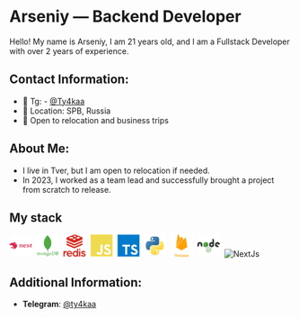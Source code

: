 # Arseniy — Backend Developer

Hello! My name is Arseniy, I am 21 years old, and I am a Fullstack Developer with over 2 years of experience.


## Contact Information:
- 📧 Tg: - [@Ty4kaa](https://ty4kaa.t.me)
- 📍 Location: SPB, Russia
- 🚀 Open to relocation and business trips

## About Me:
- I live in Tver, but I am open to relocation if needed.
- In 2023, I worked as a team lead and successfully brought a project from scratch to release.

## My stack
<div>
  <img src="https://github.com/devicons/devicon/blob/master/icons/nestjs/nestjs-original-wordmark.svg" title="NestJs" alt="NestJs" width="40" height="40"/>&nbsp;
  <img src="https://github.com/devicons/devicon/blob/master/icons/mongodb/mongodb-plain-wordmark.svg" title="MongoDB" alt="MongoDB" width="40" height="40"/>&nbsp;
  <img src="https://github.com/devicons/devicon/blob/master/icons/redis/redis-plain-wordmark.svg" title="Redis" alt="Redis" width="40" height="40"/>&nbsp;
  <img src="https://github.com/devicons/devicon/blob/master/icons/javascript/javascript-plain.svg" title="Js" alt="Js" width="40" height="40"/>&nbsp;
  <img src="https://github.com/devicons/devicon/blob/master/icons/typescript/typescript-plain.svg" title="Ts" alt="Ts" width="40" height="40"/>&nbsp;
  <img src="https://github.com/devicons/devicon/blob/master/icons/python/python-original.svg" title="python" alt="python" width="40" height="40"/>&nbsp;
  <img src="https://github.com/devicons/devicon/blob/master/icons/firebase/firebase-plain-wordmark.svg" title="Firebase" alt="Firebase" width="40" height="40"/>&nbsp;
  <img src="https://github.com/devicons/devicon/blob/master/icons/nodejs/nodejs-original-wordmark.svg" title="NodeJS" alt="NodeJS" width="40" height="40"/>&nbsp;
  <img src="https://github.com/devicons/devicon/blob/master/icons/nextjs/nodejs-original-wordmark.svg](https://github.com/devicons/devicon/blob/master/icons/nextjs/nextjs-original.svg" title="NextJs" alt="NextJs" width="40" height="40"/>&nbsp;
</div>

## Additional Information:
- **Telegram**: [@ty4kaa](https://t.me/ty4kaa)
